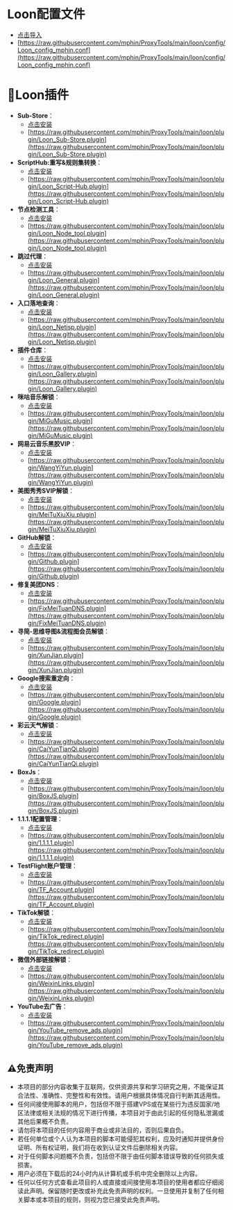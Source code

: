 # Loon配置文件
  - [点击导入](https://www.nsloon.com/openloon/import?sub=https://raw.githubusercontent.com/mphin/ProxyTools/main/loon/config/Loon_config_mphin.conf)
  - [https://raw.githubusercontent.com/mphin/ProxyTools/main/loon/config/Loon_config_mphin.conf](https://raw.githubusercontent.com/mphin/ProxyTools/main/loon/config/Loon_config_mphin.conf)
# 🎈Loon插件
- **Sub-Store**：
  - [点击安装](https://www.nsloon.com/openloon/import?plugin=https://raw.githubusercontent.com/mphin/ProxyTools/main/loon/plugin/Loon_Sub-Store.plugin)
  - [https://raw.githubusercontent.com/mphin/ProxyTools/main/loon/plugin/Loon_Sub-Store.plugin](https://raw.githubusercontent.com/mphin/ProxyTools/main/loon/plugin/Loon_Sub-Store.plugin)
- **ScriptHub:重写&规则集转换**：
  - [点击安装](https://www.nsloon.com/openloon/import?plugin=https://raw.githubusercontent.com/mphin/ProxyTools/main/loon/plugin/Loon_Script-Hub.plugin)
  - [https://raw.githubusercontent.com/mphin/ProxyTools/main/loon/plugin/Loon_Script-Hub.plugin](https://raw.githubusercontent.com/mphin/ProxyTools/main/loon/plugin/Loon_Script-Hub.plugin)
- **节点检测工具**：
  - [点击安装](https://www.nsloon.com/openloon/import?plugin=https://raw.githubusercontent.com/mphin/ProxyTools/main/loon/plugin/Loon_Node_tool.plugin)
  - [https://raw.githubusercontent.com/mphin/ProxyTools/main/loon/plugin/Loon_Node_tool.plugin](https://raw.githubusercontent.com/mphin/ProxyTools/main/loon/plugin/Loon_Node_tool.plugin)
- **跳过代理**：
  - [点击安装](https://www.nsloon.com/openloon/import?plugin=https://raw.githubusercontent.com/mphin/ProxyTools/main/loon/plugin/Loon_General.plugin)
  - [https://raw.githubusercontent.com/mphin/ProxyTools/main/loon/plugin/Loon_General.plugin](https://raw.githubusercontent.com/mphin/ProxyTools/main/loon/plugin/Loon_General.plugin)
- **入口落地查询**：
  - [点击安装](https://www.nsloon.com/openloon/import?plugin=https://raw.githubusercontent.com/mphin/ProxyTools/main/loon/plugin/Loon_Netisp.plugin)
  - [https://raw.githubusercontent.com/mphin/ProxyTools/main/loon/plugin/Loon_Netisp.plugin](https://raw.githubusercontent.com/mphin/ProxyTools/main/loon/plugin/Loon_Netisp.plugin)
- **插件仓库**：
  - [点击安装](https://www.nsloon.com/openloon/import?plugin=https://raw.githubusercontent.com/mphin/ProxyTools/main/loon/plugin/Loon_Gallery.plugin)
  - [https://raw.githubusercontent.com/mphin/ProxyTools/main/loon/plugin/Loon_Gallery.plugin](https://raw.githubusercontent.com/mphin/ProxyTools/main/loon/plugin/Loon_Gallery.plugin)
- **咪咕音乐解锁**：
  - [点击安装](https://www.nsloon.com/openloon/import?plugin=https://raw.githubusercontent.com/mphin/ProxyTools/main/loon/plugin/MiGuMusic.plugin)
  - [https://raw.githubusercontent.com/mphin/ProxyTools/main/loon/plugin/MiGuMusic.plugin](https://raw.githubusercontent.com/mphin/ProxyTools/main/loon/plugin/MiGuMusic.plugin)
- **网易云音乐黑胶VIP**：
  - [点击安装](https://www.nsloon.com/openloon/import?plugin=https://raw.githubusercontent.com/mphin/ProxyTools/main/loon/plugin/WangYiYun.plugin)
  - [https://raw.githubusercontent.com/mphin/ProxyTools/main/loon/plugin/WangYiYun.plugin](https://raw.githubusercontent.com/mphin/ProxyTools/main/loon/plugin/WangYiYun.plugin)
- **美图秀秀SVIP解锁**：
  - [点击安装](https://www.nsloon.com/openloon/import?plugin=https://raw.githubusercontent.com/mphin/ProxyTools/main/loon/plugin/MeiTuXiuXiu.plugin)
  - [https://raw.githubusercontent.com/mphin/ProxyTools/main/loon/plugin/MeiTuXiuXiu.plugin](https://raw.githubusercontent.com/mphin/ProxyTools/main/loon/plugin/MeiTuXiuXiu.plugin)
- **GitHub解锁**：
  - [点击安装](https://www.nsloon.com/openloon/import?plugin=https://raw.githubusercontent.com/mphin/ProxyTools/main/loon/plugin/Github.plugin)
  - [https://raw.githubusercontent.com/mphin/ProxyTools/main/loon/plugin/Github.plugin](https://raw.githubusercontent.com/mphin/ProxyTools/main/loon/plugin/Github.plugin)
- **修复美团DNS**：
  - [点击安装](https://www.nsloon.com/openloon/import?plugin=https://raw.githubusercontent.com/mphin/ProxyTools/main/loon/plugin/FixMeiTuanDNS.plugin)
  - [https://raw.githubusercontent.com/mphin/ProxyTools/main/loon/plugin/FixMeiTuanDNS.plugin](https://raw.githubusercontent.com/mphin/ProxyTools/main/loon/plugin/FixMeiTuanDNS.plugin)
- **寻简-思维导图&流程图会员解锁**：
  - [点击安装](https://www.nsloon.com/openloon/import?plugin=https://raw.githubusercontent.com/mphin/ProxyTools/main/loon/plugin/XunJian.plugin)
  - [https://raw.githubusercontent.com/mphin/ProxyTools/main/loon/plugin/XunJian.plugin](https://raw.githubusercontent.com/mphin/ProxyTools/main/loon/plugin/XunJian.plugin)
- **Google搜索重定向**：
  - [点击安装](https://www.nsloon.com/openloon/import?plugin=https://raw.githubusercontent.com/mphin/ProxyTools/main/loon/plugin/Google.plugin)
  - [https://raw.githubusercontent.com/mphin/ProxyTools/main/loon/plugin/Google.plugin](https://raw.githubusercontent.com/mphin/ProxyTools/main/loon/plugin/Google.plugin)
- **彩云天气解锁**：
  - [点击安装](https://www.nsloon.com/openloon/import?plugin=https://raw.githubusercontent.com/mphin/ProxyTools/main/loon/plugin/CaiYunTianQi.plugin)
  - [https://raw.githubusercontent.com/mphin/ProxyTools/main/loon/plugin/CaiYunTianQi.plugin](https://raw.githubusercontent.com/mphin/ProxyTools/main/loon/plugin/CaiYunTianQi.plugin)
- **BoxJs**：
  - [点击安装](https://www.nsloon.com/openloon/import?plugin=https://raw.githubusercontent.com/mphin/ProxyTools/main/loon/plugin/BoxJS.plugin)
  - [https://raw.githubusercontent.com/mphin/ProxyTools/main/loon/plugin/BoxJS.plugin](https://raw.githubusercontent.com/mphin/ProxyTools/main/loon/plugin/BoxJS.plugin)
- **1.1.1.1配置管理**：
  - [点击安装](https://www.nsloon.com/openloon/import?plugin=https://raw.githubusercontent.com/mphin/ProxyTools/main/loon/plugin/1.1.1.1.plugin)
  - [https://raw.githubusercontent.com/mphin/ProxyTools/main/loon/plugin/1.1.1.1.plugin](https://raw.githubusercontent.com/mphin/ProxyTools/main/loon/plugin/1.1.1.1.plugin)
- **TestFlight账户管理**：
  - [点击安装](https://www.nsloon.com/openloon/import?plugin=https://raw.githubusercontent.com/mphin/ProxyTools/main/loon/plugin/TF_Account.plugin)
  - [https://raw.githubusercontent.com/mphin/ProxyTools/main/loon/plugin/TF_Account.plugin](https://raw.githubusercontent.com/mphin/ProxyTools/main/loon/plugin/TF_Account.plugin)
- **TikTok解锁**：
  - [点击安装](https://www.nsloon.com/openloon/import?plugin=https://raw.githubusercontent.com/mphin/ProxyTools/main/loon/plugin/TikTok_redirect.plugin)
  - [https://raw.githubusercontent.com/mphin/ProxyTools/main/loon/plugin/TikTok_redirect.plugin](https://raw.githubusercontent.com/mphin/ProxyTools/main/loon/plugin/TikTok_redirect.plugin)
- **微信外部链接解锁**：
  - [点击安装](https://www.nsloon.com/openloon/import?plugin=https://raw.githubusercontent.com/mphin/ProxyTools/main/loon/plugin/WeixinLinks.plugin)
  - [https://raw.githubusercontent.com/mphin/ProxyTools/main/loon/plugin/WeixinLinks.plugin](https://raw.githubusercontent.com/mphin/ProxyTools/main/loon/plugin/WeixinLinks.plugin)
- **YouTube去广告**：
  - [点击安装](https://www.nsloon.com/openloon/import?plugin=https://raw.githubusercontent.com/mphin/ProxyTools/main/loon/plugin/YouTube_remove_ads.plugin)
  - [https://raw.githubusercontent.com/mphin/ProxyTools/main/loon/plugin/YouTube_remove_ads.plugin](https://raw.githubusercontent.com/mphin/ProxyTools/main/loon/plugin/YouTube_remove_ads.plugin)
## ⚠️免责声明
- 本项目的部分内容收集于互联网，仅供资源共享和学习研究之用，不能保证其合法性、准确性、完整性和有效性。请用户根据具体情况自行判断其适用性。
- 任何间接使用脚本的用户，包括但不限于搭建VPS或在某些行为违反国家/地区法律或相关法规的情况下进行传播，本项目对于由此引起的任何隐私泄漏或其他后果概不负责。
- 请勿将本项目的任何内容用于商业或非法目的，否则后果自负。
- 若任何单位或个人认为本项目的脚本可能侵犯其权利，应及时通知并提供身份证明、所有权证明，我们将在收到认证文件后删除相关内容。
- 对于任何脚本问题概不负责，包括但不限于由任何脚本错误导致的任何损失或损害。
- 用户必须在下载后的24小时内从计算机或手机中完全删除以上内容。
- 任何以任何方式查看此项目的人或直接或间接使用本项目的使用者都应仔细阅读此声明。保留随时更改或补充此免责声明的权利。一旦使用并复制了任何相关脚本或本项目的规则，则视为您已接受此免责声明。
